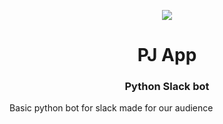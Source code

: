<p align="center"><img src="https://programmerjokes.com/wp-content/uploads/2022/03/Untitled-80-x-80-px.png"></p>
<h1 align="center">PJ App</h1>
<h3 align="center">Python Slack bot</h3>

Basic python bot for slack made for our audience
